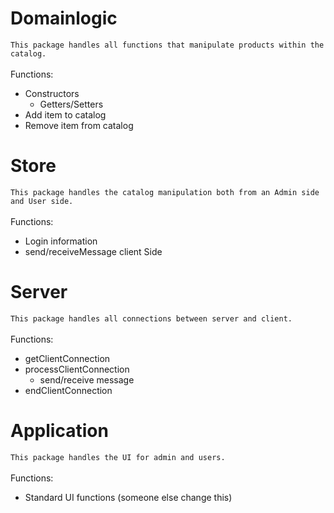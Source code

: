 # Domainlogic #
``This package handles all functions that manipulate products within the catalog.``
<br />
<br />
Functions:
* Constructors
    * Getters/Setters
* Add item to catalog
* Remove item from catalog


# Store #
``This package handles the catalog manipulation both from an Admin side and User side.``
<br />
<br />
Functions:
* Login information
* send/receiveMessage client Side


# Server #
``This package handles all connections between server and client.``
<br />
<br />
Functions:
* getClientConnection
* processClientConnection
    * send/receive message
* endClientConnection

# Application #
``This package handles the UI for admin and users.``
<br />
<br />
Functions:
* Standard UI functions (someone else change this)